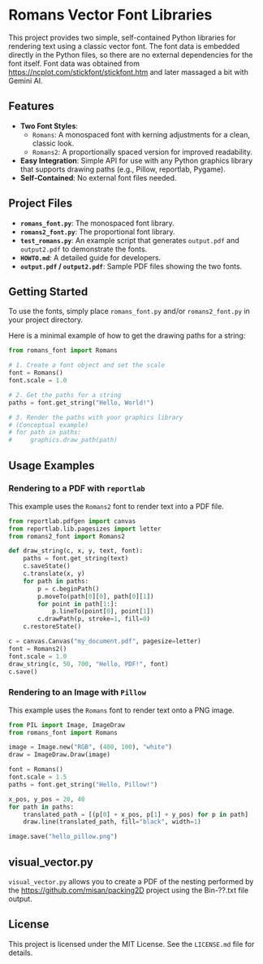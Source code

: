 # Romans Vector Font Libraries

This project provides two simple, self-contained Python libraries for rendering text using a classic vector font. The font data is embedded directly in the Python files, so there are no external dependencies for the font itself. Font data was obtained from https://ncplot.com/stickfont/stickfont.htm and later massaged a bit with Gemini AI.

## Features

- **Two Font Styles**: 
    - `Romans`: A monospaced font with kerning adjustments for a clean, classic look.
    - `Romans2`: A proportionally spaced version for improved readability.
- **Easy Integration**: Simple API for use with any Python graphics library that supports drawing paths (e.g., Pillow, reportlab, Pygame).
- **Self-Contained**: No external font files needed.

## Project Files

- **`romans_font.py`**: The monospaced font library.
- **`romans2_font.py`**: The proportional font library.
- **`test_romans.py`**: An example script that generates `output.pdf` and `output2.pdf` to demonstrate the fonts.
- **`HOWTO.md`**: A detailed guide for developers.
- **`output.pdf` / `output2.pdf`**: Sample PDF files showing the two fonts.

## Getting Started

To use the fonts, simply place `romans_font.py` and/or `romans2_font.py` in your project directory.

Here is a minimal example of how to get the drawing paths for a string:

```python
from romans_font import Romans

# 1. Create a font object and set the scale
font = Romans()
font.scale = 1.0

# 2. Get the paths for a string
paths = font.get_string("Hello, World!")

# 3. Render the paths with your graphics library
# (Conceptual example)
# for path in paths:
#     graphics.draw_path(path)
```

## Usage Examples

### Rendering to a PDF with `reportlab`

This example uses the `Romans2` font to render text into a PDF file.

```python
from reportlab.pdfgen import canvas
from reportlab.lib.pagesizes import letter
from romans2_font import Romans2

def draw_string(c, x, y, text, font):
    paths = font.get_string(text)
    c.saveState()
    c.translate(x, y)
    for path in paths:
        p = c.beginPath()
        p.moveTo(path[0][0], path[0][1])
        for point in path[1:]:
            p.lineTo(point[0], point[1])
        c.drawPath(p, stroke=1, fill=0)
    c.restoreState()

c = canvas.Canvas("my_document.pdf", pagesize=letter)
font = Romans2()
font.scale = 1.0
draw_string(c, 50, 700, "Hello, PDF!", font)
c.save()
```

### Rendering to an Image with `Pillow`

This example uses the `Romans` font to render text onto a PNG image.

```python
from PIL import Image, ImageDraw
from romans_font import Romans

image = Image.new("RGB", (400, 100), "white")
draw = ImageDraw.Draw(image)

font = Romans()
font.scale = 1.5
paths = font.get_string("Hello, Pillow!")

x_pos, y_pos = 20, 40
for path in paths:
    translated_path = [(p[0] + x_pos, p[1] + y_pos) for p in path]
    draw.line(translated_path, fill="black", width=1)

image.save("hello_pillow.png")
```
## visual_vector.py
`visual_vector.py` allows you to create a PDF of the nesting performed by the https://github.com/misan/packing2D project using the Bin-??.txt file output. 

## License

This project is licensed under the MIT License. See the `LICENSE.md` file for details.
